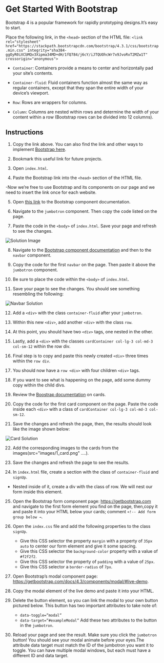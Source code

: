 # Get Started With Bootstrap

Bootstrap 4 is a popular framework for rapidly prototyping designs.It’s easy to start.

Place the following link, in the `<head>` section of the HTML file: 
`<link rel="stylesheet" href="https://stackpath.bootstrapcdn.com/bootstrap/4.3.1/css/bootstrap.min.css" integrity="sha384-ggOyR0iXCbMQv3Xipma34MD+dH/1fQ784/j6cY/iJTQUOhcWr7x9JvoRxT2MZw1T" crossorigin="anonymous">`


- `Container`: Containers provide a means to center and horizontally pad your site’s contents.

- `Container-fluid`: Fluid containers function almost the same way as regular containers, except that they span the entire width of your device’s viewport.

- `Row`: Rows are wrappers for columns.

- `Column`: Columns are nested within rows and determine the width of your content within a row (Bootstrap rows can be divided into 12 columns). 



## Instructions

1. Copy the link above. You can also find the link and other ways to implement [Bootstrap here](getbootstrap.com).

2. Bookmark this useful link for future projects.

3. Open `index.html`. 

4. Paste the Bootstrap link into the `<head>` section of the HTML file.

-Now we’re free to use Bootstrap and its components on our page and we need to insert the link once for each website.

5. Open [this link](https://getbootstrap.com/docs/4.3/components/alerts/) to the Bootstrap component documentation.

6. Navigate to the `jumbotron` component. Then copy the code listed on the page.

7. Paste the code in the `<body>` of `index.html`. Save your page and refresh to see the changes.

  ![Solution Image](./images/getting-started-solution.png)

8.  Navigate to the [Bootstrap component documentation](https://getbootstrap.com/docs/4.3/components/navbar/) and then to the `navbar` component.

9. Copy the code for the first `navbar` on the page. Then paste it above the `jumbotron` component.

10. Be sure to place the code within the `<body>` of `index.html`.

11. Save your page to see the changes. You should see something resembling the following: 

  ![Navbar Solution](./images/navbar-solution.png)

<!-- Containers and Rows -->
12. Add a `<div>` with the class `container-fluid` after your `jumbotron`.

13. Within this new `<div>`, add another `<div>` with the class `row`.

14. At this point, you should have two `<div>` tags, one nested in the other. 

15. Lastly, add a `<div>` with the classes `cardContainer col-lg-3 col-md-3 col-sm-12` within the row div.

16. Final step is to copy and paste this newly created `<div>` three times within the `row div`. 

17. You should now have a `row <div>` with four children `<div>` tags. 

18. If you want to see what is happening on the page, add some dummy copy within the child divs.
<!-- cards -->

19. Review the [Boostrap documentation](https://getbootstrap.com/docs/4.3/components/card/) on cards.

20. Copy the code for the first card component on the page. Paste the code inside each `<div>` with a class of `cardContainer col-lg-3 col-md-3 col-sm-12`.

21.  Save the changes and refresh the page, then, the results should look like the image shown below: 

  ![Card Solution](./images/card-solution.png)

22. Add the corresponding images to the cards from the images(src="images/1_card.png" ....).

23. Save the changes and refresh the page to see the results.

<!-- Add a Form to Your Page  -->
24. In `index.html` file, create a section with the class of `container-fluid` and `signUp`.
- Nested inside of it, create a div with the class of row. We will nest our form inside this element.

25. Open the Bootstrap form component page: https://getbootstrap.com and navigate to the first form element you find on the page, then,copy it and paste it into your HTML below your cards; comment `<!-- Add form group below →`.

26. Open the `index.css` file and add the following properties to the class `signUp`.
      - Give this CSS selector the property `margin` with a property of `35px auto` to center our form element and give it some spacing.
      - Give this CSS selector the `background-color` property with a value of `#f2f2f2`.
      - Give this CSS selector the property of `padding` with a value of `25px`.
      - Give this CSS selector a `border-radius` of `7px`.

<!-- Add a Modal to Your Page -->
27.  Open Bootstrap’s modal component page: https://getbootstrap.com/docs/4.3/components/modal/#live-demo.

28. Copy the modal element of the live demo and paste it into your HTML.

29. Delete the button element, so you can link the modal to your own button pictured below.
    This button has two important attributes to take note of:
    - `data-toggle=”modal”`
    - `data-target=”#exampleModal”`
    Add these two attributes to the button in the `jumbotron`.

30. Reload your page and see the result. Make sure you click the `jumbotron` button! You should see your modal animate before your eyes.The       
    attribute data target must match the ID of the jumbotron you want it to toggle. You can have multiple modal windows, but each must have a 
    different ID and data target.